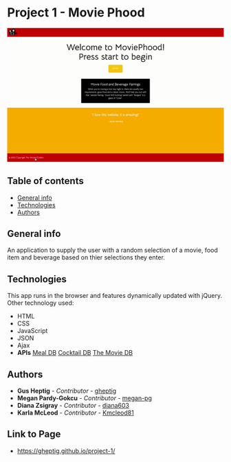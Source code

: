 # Project 1 - Movie Phood

![Project-1](./assets/img/MoviePhoodProject.gif)

## Table of contents
* [General info](#general-info)
* [Technologies](#technologies)
* [Authors](#authors)

## General info
An application to supply the user with a random selection of a movie, food item and beverage based on thier selections they enter.
    
## Technologies
This app runs in the browser and features dynamically updated with jQuery. 
Other technology used: 

* HTML
* CSS
* JavaScript
* JSON
* Ajax
* **APIs** 
[Meal DB](https://www.themealdb.com/api.php)
[Cocktail DB](https://www.thecocktaildb.com/api.php)
[The Movie DB](https://www.themoviedb.org/)

## Authors

* **Gus Heptig** - *Contributor* - [gheptig](https://github.com/gheptig)
* **Megan Pardy-Gokcu** - *Contributor* - [megan-pg](https://github.com/megan-pg)
* **Diana Zsigray** - *Contributor* - [diana603](https://github.com/diana603)
* **Karla McLeod** - *Contributor* - [Kmcleod81](https://github.com/Kmcleod81)

## Link to Page

* https://gheptig.github.io/project-1/
